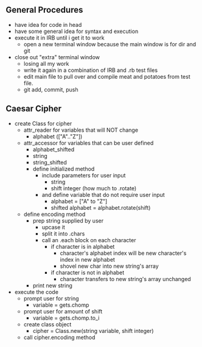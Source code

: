 ## General Procedures
* have idea for code in head
* have some general idea for syntax and execution
* execute it in IRB until i get it to work
  * open a new terminal window because the main window is for dir and git
* close out "extra" terminal window
  * losing all my work
  * write it again in a combination of IRB and .rb test files
  * edit main file to pull over and compile meat and potatoes from test file.
  * git add, commit, push

## Caesar Cipher
* create Class for cipher
  * attr_reader for variables that will NOT change
    * alphabet (["A".."Z"])
  * attr_accessor for variables that can be user defined
    * alphabet_shifted
    * string
    * string_shifted
    * define initialized method
      * include parameters for user input
        * string
        * shift integer (how much to .rotate)
      * and define variable that do not require user input
        * alphabet = ["A" to "Z"]
        * shifted alphabet = alphabet.rotate(shift)
  * define encoding method
    * prep string supplied by user
      * upcase it
      * split it into .chars
      * call an .each block on each character
        * if character is in alphabet
          * character's alphabet index will be new character's index in new alphabet
          * shovel new char into new string's array
        * if character is not in alphabet
          * character transfers to new string's array unchanged
    * print new string
* execute the code
  * prompt user for string
    * variable = gets.chomp
  * prompt user for amount of shift
    * variable = gets.chomp.to_i
  * create class object
    * cipher = Class.new(string variable, shift integer)
  * call cipher.encoding method
